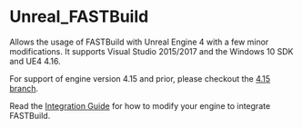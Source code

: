 # Unreal_FASTBuild
Allows the usage of FASTBuild with Unreal Engine 4 with a few minor modifications. It supports Visual Studio 2015/2017 and the Windows 10 SDK and UE4 4.16.

For support of engine version 4.15 and prior, please checkout the [4.15 branch](https://github.com/hillin/Unreal_FASTBuild/tree/4.15).

Read the [Integration Guide](integration-guide.md) for how to modify your engine to integrate FASTBuild.
